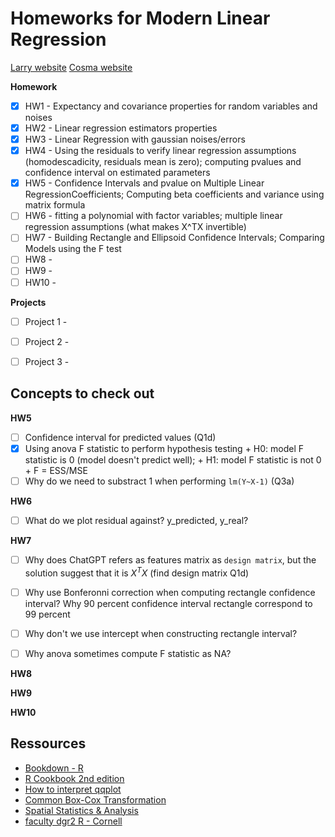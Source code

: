 # Homeworks for Modern Linear Regression

[Larry website](https://www.stat.cmu.edu/~larry/=stat401/)
[Cosma website](https://www.stat.cmu.edu/~cshalizi/mreg/15/)

**Homework**

- [X] HW1 - Expectancy and covariance properties for random variables and noises
- [X] HW2 - Linear regression estimators properties
- [X] HW3 - Linear Regression with gaussian noises/errors
- [X] HW4 - Using the residuals to verify linear regression assumptions (homodescadicity, residuals mean is zero); computing pvalues and confidence interval on estimated parameters
- [X] HW5 - Confidence Intervals and pvalue on Multiple Linear RegressionCoefficients; Computing beta coefficients and variance using matrix formula
- [ ] HW6 - fitting a polynomial with factor variables; multiple linear regression assumptions (what makes X^TX invertible)
- [ ] HW7 - Building Rectangle and Ellipsoid Confidence Intervals; Comparing Models using the F test
- [ ] HW8 - 
- [ ] HW9 - 
- [ ] HW10 - 

**Projects**

- [ ] Project 1 - 
- [ ] Project 2 - 
- [ ] Project 3 - 


## Concepts to check out

**HW5**

- [ ] Confidence interval for predicted values (Q1d)
- [X] Using anova F statistic to perform hypothesis testing 
      + H0: model F statistic is 0 (model doesn't predict well);
      + H1: model F statistic is not 0
      + F = ESS/MSE
- [ ] Why do we need to substract 1 when performing `lm(Y~X-1)` (Q3a)

**HW6**

- [ ] What do we plot residual against? y_predicted, y_real?

**HW7**

- [ ] Why does ChatGPT refers as features matrix as `design matrix`, but the solution suggest that it is $X^TX$ (find design matrix Q1d)
- [ ] Why use Bonferonni correction when computing rectangle 
      confidence interval? Why 90 percent confidence interval rectangle correspond 
      to 99 percent 
- [ ] Why don't we use intercept when constructing rectangle interval?
- [ ] Why anova sometimes compute F statistic as NA?


**HW8**



**HW9**



**HW10**


## Ressources

- [Bookdown - R](https://bookdown.org/dli/rguide/inference-on-two-independent-sample-means.html#one-sided-hypothesis-test-1)
- [R Cookbook 2nd edition](https://rc2e.com/)
- [How to interpret qqplot](https://stats.stackexchange.com/questions/101274/how-to-interpret-a-qq-plot)
- [Common Box-Cox Transformation](https://sixsigmastudyguide.com/box-cox-transformation/)
- [Spatial Statistics & Analysis](https://www.css.cornell.edu/faculty/dgr2/ref/index.html)
- [faculty dgr2 R - Cornell](https://www.css.cornell.edu/faculty/dgr2/_static/files/R_html/)
